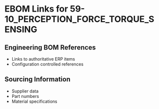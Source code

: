 # EBOM Links for 59-10_PERCEPTION_FORCE_TORQUE_SENSING

## Engineering BOM References
- Links to authoritative ERP items
- Configuration controlled references

## Sourcing Information
- Supplier data
- Part numbers
- Material specifications
